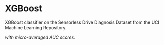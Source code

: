 # XGBoost

XGBoost classifier on the Sensorless Drive Diagnosis Dataset from the UCI Machine Learning Repository. 

_with micro-averaged AUC scores._
